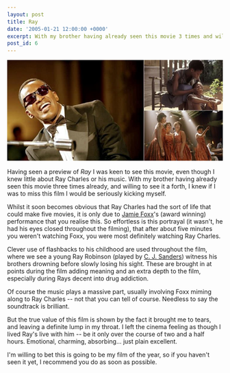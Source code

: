 ```yaml
---
layout: post
title: Ray
date: '2005-01-21 12:00:00 +0000'
excerpt: With my brother having already seen this movie 3 times and willing to see it again, I knew if I was to miss this film I would be kicking myself.
post_id: 6
---
```

![Scenes from Ray](/assets/2005/01/ray.jpg)

Having seen a preview of <cite>Ray</cite> I was keen to see this movie, even though I knew little about Ray Charles or his music. With my brother having already seen this movie three times already, and willing to see it a forth, I knew if I was to miss this film I would be seriously kicking myself.

Whilst it soon becomes obvious that Ray Charles had the sort of life that could make five movies, it is only due to [Jamie Foxx][1]'s (award winning) performance that you realise this. So effortless is this portrayal (it wasn't, he had his eyes closed throughout the filming), that after about five minutes you weren't watching Foxx, you were most definitely watching Ray Charles.

Clever use of flashbacks to his childhood are used throughout the film, where we see a young Ray Robinson (played by [C. J. Sanders][2]) witness his brothers drowning before slowly losing his sight. These are brought in at points during the film adding meaning and an extra depth to the film, especially during Rays decent into drug addiction.

Of course the music plays a massive part, usually involving Foxx miming along to Ray Charles -- not that you can tell of course. Needless to say the soundtrack is brilliant.

But the true value of this film is shown by the fact it brought me to tears, and leaving a definite lump in my throat. I left the cinema feeling as though I lived Ray's live with him -- be it only over the course of two and a half hours. Emotional, charming, absorbing... just plain excellent.

I'm willing to bet this is going to be my film of the year, so if you haven't seen it yet, I recommend you do as soon as possible.

[1]: http://www.imdb.com/name/nm0004937/
[2]: http://www.imdb.com/name/nm1468486/